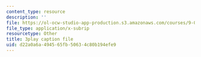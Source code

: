 ```yaml
---
content_type: resource
description: ''
file: https://ol-ocw-studio-app-production.s3.amazonaws.com/courses/9-00sc-introduction-to-psychology-fall-2011/d22a0a6a494565fb50634c80b194efe9_2fbrl6WoIyo.srt
file_type: application/x-subrip
resourcetype: Other
title: 3play caption file
uid: d22a0a6a-4945-65fb-5063-4c80b194efe9
---
```

